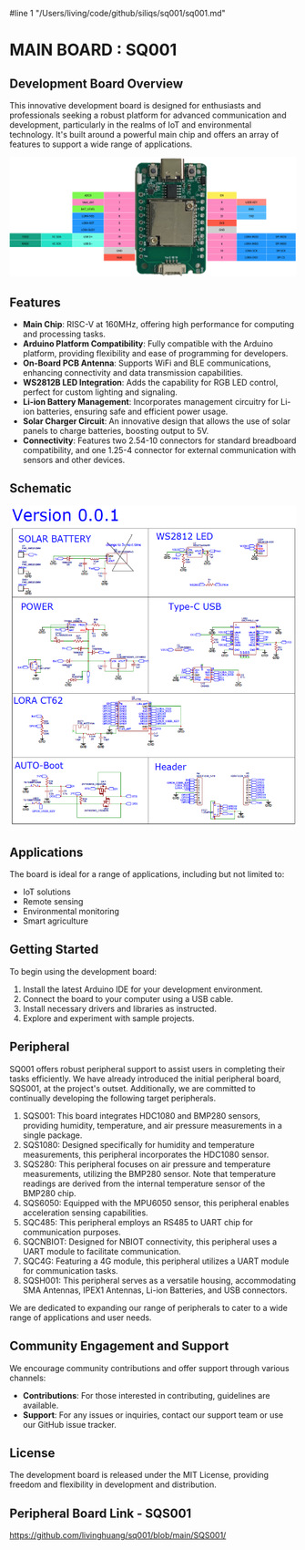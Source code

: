 #line 1 "/Users/living/code/github/siliqs/sq001/sq001.md"
# MAIN BOARD : SQ001

## Development Board Overview

This innovative development board is designed for enthusiasts and professionals seeking a robust platform for advanced communication and development, particularly in the realms of IoT and environmental technology. It's built around a powerful main chip and offers an array of features to support a wide range of applications.

![SQ001 Development Board](https://github.com/livinghuang/sq001/blob/main/SQ001.png?raw=true)

## Features

- **Main Chip**: RISC-V at 160MHz, offering high performance for computing and processing tasks.
- **Arduino Platform Compatibility**: Fully compatible with the Arduino platform, providing flexibility and ease of programming for developers.
- **On-Board PCB Antenna**: Supports WiFi and BLE communications, enhancing connectivity and data transmission capabilities.
- **WS2812B LED Integration**: Adds the capability for RGB LED control, perfect for custom lighting and signaling.
- **Li-ion Battery Management**: Incorporates management circuitry for Li-ion batteries, ensuring safe and efficient power usage.
- **Solar Charger Circuit**: An innovative design that allows the use of solar panels to charge batteries, boosting output to 5V.
- **Connectivity**: Features two 2.54-10 connectors for standard breadboard compatibility, and one 1.25-4 connector for external communication with sensors and other devices.

## Schematic

![SQ001 Schematic](https://github.com/livinghuang/sq001/blob/main/schematic_sq001.png?raw=true)

## Applications

The board is ideal for a range of applications, including but not limited to:
- IoT solutions
- Remote sensing
- Environmental monitoring
- Smart agriculture

## Getting Started

To begin using the development board:
1. Install the latest Arduino IDE for your development environment.
2. Connect the board to your computer using a USB cable.
3. Install necessary drivers and libraries as instructed.
4. Explore and experiment with sample projects.

## Peripheral

SQ001 offers robust peripheral support to assist users in completing their tasks efficiently. We have already introduced the initial peripheral board, SQS001, at the project's outset. Additionally, we are committed to continually developing the following target peripherals.

1. SQS001: This board integrates HDC1080 and BMP280 sensors, providing humidity, temperature, and air pressure measurements in a single package.
2. SQS1080: Designed specifically for humidity and temperature measurements, this peripheral incorporates the HDC1080 sensor.
3. SQS280: This peripheral focuses on air pressure and temperature measurements, utilizing the BMP280 sensor. Note that temperature readings are derived from the internal temperature sensor of the BMP280 chip.
4. SQS6050: Equipped with the MPU6050 sensor, this peripheral enables acceleration sensing capabilities.
5. SQC485: This peripheral employs an RS485 to UART chip for communication purposes.
6. SQCNBIOT: Designed for NBIOT connectivity, this peripheral uses a UART module to facilitate communication.
7. SQC4G: Featuring a 4G module, this peripheral utilizes a UART module for communication tasks.
8. SQSH001: This peripheral serves as a versatile housing, accommodating SMA Antennas, IPEX1 Antennas, Li-ion Batteries, and USB connectors.

We are dedicated to expanding our range of peripherals to cater to a wide range of applications and user needs.

## Community Engagement and Support

We encourage community contributions and offer support through various channels:
- **Contributions**: For those interested in contributing, guidelines are available.
- **Support**: For any issues or inquiries, contact our support team or use our GitHub issue tracker.

## License

The development board is released under the MIT License, providing freedom and flexibility in development and distribution.

<!-- # Peripheral Board Link -->
## Peripheral Board Link - SQS001

https://github.com/livinghuang/sq001/blob/main/SQS001/
